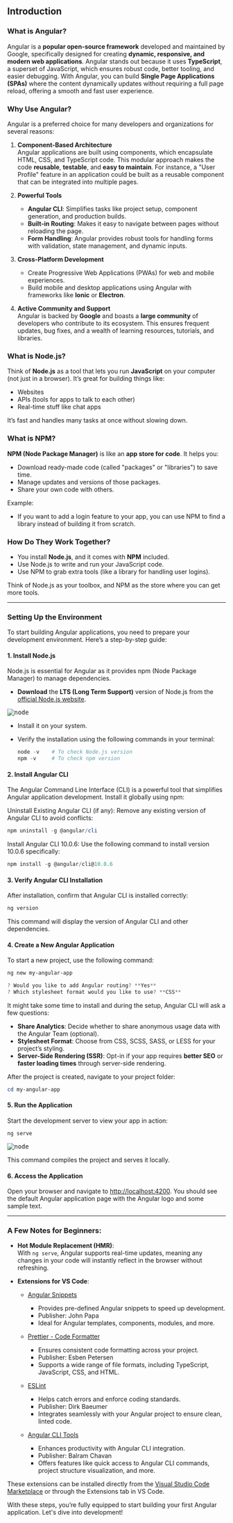 ## Introduction

### What is Angular?  
Angular is a **popular open-source framework** developed and maintained by Google, specifically designed for creating **dynamic, responsive, and modern web applications**. Angular stands out because it uses **TypeScript**, a superset of JavaScript, which ensures robust code, better tooling, and easier debugging. With Angular, you can build **Single Page Applications (SPAs)** where the content dynamically updates without requiring a full page reload, offering a smooth and fast user experience.  

### Why Use Angular?  
Angular is a preferred choice for many developers and organizations for several reasons:  

1. **Component-Based Architecture**  
   Angular applications are built using components, which encapsulate HTML, CSS, and TypeScript code. This modular approach makes the code **reusable**, **testable**, and **easy to maintain**. For instance, a "User Profile" feature in an application could be built as a reusable component that can be integrated into multiple pages.  

2. **Powerful Tools**  
   - **Angular CLI**: Simplifies tasks like project setup, component generation, and production builds.  
   - **Built-in Routing**: Makes it easy to navigate between pages without reloading the page.  
   - **Form Handling**: Angular provides robust tools for handling forms with validation, state management, and dynamic inputs.

3. **Cross-Platform Development**  
   - Create Progressive Web Applications (PWAs) for web and mobile experiences.  
   - Build mobile and desktop applications using Angular with frameworks like **Ionic** or **Electron**.

4. **Active Community and Support**  
   Angular is backed by **Google** and boasts a **large community** of developers who contribute to its ecosystem. This ensures frequent updates, bug fixes, and a wealth of learning resources, tutorials, and libraries.

### What is Node.js?

Think of **Node.js** as a tool that lets you run **JavaScript** on your computer (not just in a browser). It’s great for building things like:
- Websites
- APIs (tools for apps to talk to each other)
- Real-time stuff like chat apps

It’s fast and handles many tasks at once without slowing down.

### What is NPM?

**NPM (Node Package Manager)** is like an **app store for code**. It helps you:
- Download ready-made code (called "packages" or "libraries") to save time.
- Manage updates and versions of those packages.
- Share your own code with others.

Example:
- If you want to add a login feature to your app, you can use NPM to find a library instead of building it from scratch.

### **How Do They Work Together?**
- You install **Node.js**, and it comes with **NPM** included.
- Use Node.js to write and run your JavaScript code.
- Use NPM to grab extra tools (like a library for handling user logins). 

Think of Node.js as your toolbox, and NPM as the store where you can get more tools.

---

### Setting Up the Environment  

To start building Angular applications, you need to prepare your development environment. Here’s a step-by-step guide:  

#### 1. Install Node.js
Node.js is essential for Angular as it provides npm (Node Package Manager) to manage dependencies.  

- **Download** the **LTS (Long Term Support)** version of Node.js from the [official Node.js website](https://nodejs.org/dist/v12.14.0/node-v12.14.0-x64.msi).

<kbd>![node](/images/introduction/node-install.png)</kbd>

- Install it on your system.  
- Verify the installation using the following commands in your terminal:  

   ```PowerShell
   node -v    # To check Node.js version
   npm -v     # To check npm version
   ```

#### 2. Install Angular CLI
The Angular Command Line Interface (CLI) is a powerful tool that simplifies Angular application development. Install it globally using npm:  

Uninstall Existing Angular CLI (if any): Remove any existing version of Angular CLI to avoid conflicts:

   ```PowerShell
   npm uninstall -g @angular/cli
   ```
Install Angular CLI 10.0.6: Use the following command to install version 10.0.6 specifically:

   ```PowerShell
   npm install -g @angular/cli@10.0.6
   ```

#### 3. Verify Angular CLI Installation
After installation, confirm that Angular CLI is installed correctly:  

   ```PowerShell
   ng version
   ```

This command will display the version of Angular CLI and other dependencies.  

#### 4. Create a New Angular Application
To start a new project, use the following command:  

   ```PowerShell
   ng new my-angular-app

   ? Would you like to add Angular routing? **Yes**
   ? Which stylesheet format would you like to use? **CSS**
   ```

It might take some time to install and during the setup, Angular CLI will ask a few questions:  
- **Share Analytics**: Decide whether to share anonymous usage data with the Angular Team (optional).  
- **Stylesheet Format**: Choose from CSS, SCSS, SASS, or LESS for your project’s styling.  
- **Server-Side Rendering (SSR)**: Opt-in if your app requires **better SEO** or **faster loading times** through server-side rendering.

After the project is created, navigate to your project folder:  

   ```PowerShell
   cd my-angular-app
   ```

#### 5. Run the Application
Start the development server to view your app in action:  

   ```PowerShell
   ng serve
   ```

<kbd>![node](/images/introduction/run-app.png)</kbd>

This command compiles the project and serves it locally.  

#### 6. Access the Application
Open your browser and navigate to [http://localhost:4200](http://localhost:4200). You should see the default Angular application page with the Angular logo and some sample text.

---

### A Few Notes for Beginners:

- **Hot Module Replacement (HMR)**:  
   With `ng serve`, Angular supports real-time updates, meaning any changes in your code will instantly reflect in the browser without refreshing.

- **Extensions for VS Code**:  

   - [Angular Snippets](https://marketplace.visualstudio.com/items?itemName=johnpapa.Angular2)
     - Provides pre-defined Angular snippets to speed up development.
     - Publisher: John Papa  
     - Ideal for Angular templates, components, modules, and more.

   - [Prettier - Code Formatter](https://marketplace.visualstudio.com/items?itemName=esbenp.prettier-vscode)
     - Ensures consistent code formatting across your project.
     - Publisher: Esben Petersen  
     - Supports a wide range of file formats, including TypeScript, JavaScript, CSS, and HTML.

   - [ESLint](https://marketplace.visualstudio.com/items?itemName=dbaeumer.vscode-eslint)
     - Helps catch errors and enforce coding standards.
     - Publisher: Dirk Baeumer  
     - Integrates seamlessly with your Angular project to ensure clean, linted code.

   - [Angular CLI Tools](https://marketplace.visualstudio.com/items?itemName=UVBrain.ng-cli)
     - Enhances productivity with Angular CLI integration.
     - Publisher: Balram Chavan  
     - Offers features like quick access to Angular CLI commands, project structure visualization, and more.

These extensions can be installed directly from the [Visual Studio Code Marketplace](https://marketplace.visualstudio.com/vscode) or through the Extensions tab in VS Code.

With these steps, you’re fully equipped to start building your first Angular application. Let's dive into development!

